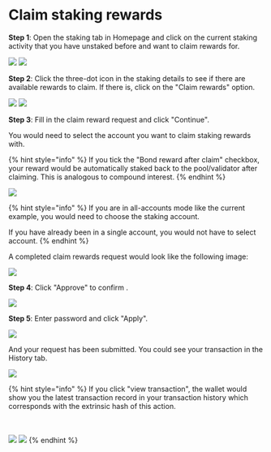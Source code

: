 # Claim staking rewards

**Step 1**: Open the staking tab in Homepage and click on the current staking activity that you have unstaked before and want to claim rewards for.

![](<../../.gitbook/assets/image (11) (1) (3).png>) ![](<../../.gitbook/assets/image (10) (1) (3).png>)

**Step 2**: Click the three-dot icon in the staking details to see if there are available rewards to claim. If there is, click on the "Claim rewards" option.

![](<../../.gitbook/assets/image (4) (2).png>) ![](<../../.gitbook/assets/image (8) (6).png>)

**Step 3**: Fill in the claim reward request and click "Continue".&#x20;



You would need to select the account you want to claim staking rewards with.&#x20;

{% hint style="info" %}
If you tick the "Bond reward after claim" checkbox, your reward would be automatically staked back to the pool/validator after claiming. This is analogous to compound interest.&#x20;
{% endhint %}

![](<../../.gitbook/assets/image (15) (5).png>)

{% hint style="info" %}
If you are in all-accounts mode like the current example, you would need to choose the staking account.&#x20;

If you have already been in a single account, you would not have to select account.
{% endhint %}

A completed claim rewards request would look like the following image:

![](<../../.gitbook/assets/image (12) (4).png>)

**Step 4**: Click "Approve" to confirm .

![](<../../.gitbook/assets/image (269).png>)

**Step 5**: Enter password and click "Apply".

![](<../../.gitbook/assets/image (7) (1) (1) (1).png>)

And your request has been submitted. You could see your transaction in the History tab.

![](<../../.gitbook/assets/image (5) (1) (1) (1).png>)

{% hint style="info" %}
If you click "view transaction", the wallet would show you the latest transaction record in your transaction history which corresponds with the extrinsic hash of this action.

\
\
![](<../../.gitbook/assets/image (16) (1) (3) (1).png>) ![](<../../.gitbook/assets/image (9) (2).png>)
{% endhint %}


